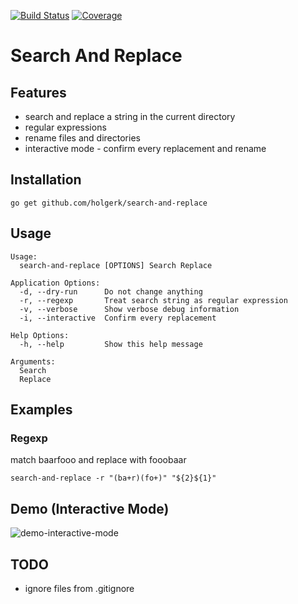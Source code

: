 [![Build Status](https://travis-ci.org/holgerk/search-and-replace.svg)](https://travis-ci.org/holgerk/search-and-replace)
[![Coverage](http://gocover.io/_badge/github.com/holgerk/search-and-replace?0)](http://gocover.io/github.com/holgerk/search-and-replace)

# Search And Replace

## Features
- search and replace a string in the current directory
- regular expressions
- rename files and directories
- interactive mode - confirm every replacement and rename

## Installation
```
go get github.com/holgerk/search-and-replace
```

## Usage
```
Usage:
  search-and-replace [OPTIONS] Search Replace

Application Options:
  -d, --dry-run      Do not change anything
  -r, --regexp       Treat search string as regular expression
  -v, --verbose      Show verbose debug information
  -i, --interactive  Confirm every replacement

Help Options:
  -h, --help         Show this help message

Arguments:
  Search
  Replace
```

## Examples
### Regexp
match baarfooo and replace with fooobaar
```
search-and-replace -r "(ba+r)(fo+)" "${2}${1}"
```

## Demo (Interactive Mode)
![demo-interactive-mode](https://cloud.githubusercontent.com/assets/1426236/11192315/c7ed5c66-8ca0-11e5-8d8f-46ec8f18d6cd.gif)

## TODO
- ignore files from .gitignore
